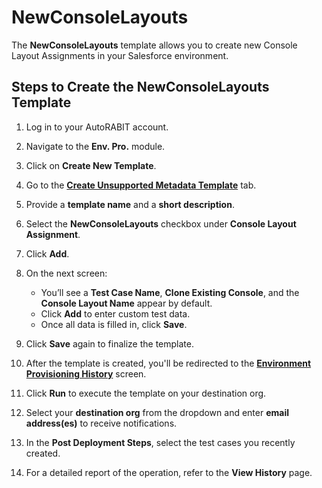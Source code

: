 # NewConsoleLayouts

The **NewConsoleLayouts** template allows you to create new Console Layout Assignments in your Salesforce environment.

## Steps to Create the NewConsoleLayouts Template

1. Log in to your AutoRABIT account.
2. Navigate to the **Env. Pro.** module.
3. Click on **Create New Template**.
4. Go to the [**Create Unsupported Metadata Template**](https://knowledgebase.autorabit.com/docs/unsupported-metadata-templates) tab.
5. Provide a **template name** and a **short description**.
6. Select the **NewConsoleLayouts** checkbox under **Console Layout Assignment**.
7. Click **Add**.

8. On the next screen:
   - You’ll see a **Test Case Name**, **Clone Existing Console**, and the **Console Layout Name** appear by default.
   - Click **Add** to enter custom test data.
   - Once all data is filled in, click **Save**.

9. Click **Save** again to finalize the template.

10. After the template is created, you'll be redirected to the [**Environment Provisioning History**](https://knowledgebase.autorabit.com/docs/environment-provisioning) screen.
11. Click **Run** to execute the template on your destination org.
12. Select your **destination org** from the dropdown and enter **email address(es)** to receive notifications.
13. In the **Post Deployment Steps**, select the test cases you recently created.
14. For a detailed report of the operation, refer to the **View History** page.
